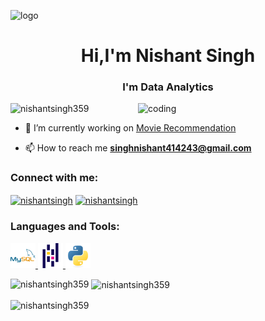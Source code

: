 ![logo](https://github.com/NishantSingh359/Nishant-Singh/blob/main/Data%20Analytics%20(1).png)
<h1 align="center">Hi,I'm Nishant Singh</h1>
<h3 align="center">I'm Data Analytics</h3>
<img align = "right" alt="coding" width = "300" src ="https://cdn.dribbble.com/users/980520/screenshots/2859415/monitoring.gif"

<p align="left"> <img src="https://komarev.com/ghpvc/?username=nishantsingh359&color=0e75b6&style=flat" alt="nishantsingh359" /> </p>

- 🔭 I’m currently working on [Movie Recommendation](https://holly-films-yhnkpgnfpub8kcev7azb67.streamlit.app/)

- 📫 How to reach me **singhnishant414243@gmail.com**

<h3 align="left">Connect with me:</h3>
<p align="left">
<a href="https://linkedin.com/in/nishantsingh" target="blank"><img align="center" src="https://raw.githubusercontent.com/rahuldkjain/github-profile-readme-generator/master/src/images/icons/Social/linked-in-alt.svg" alt="nishantsingh" height="30" width="40" /></a>
<a href="https://kaggle.com/nishantsingh" target="blank"><img align="center" src="https://raw.githubusercontent.com/rahuldkjain/github-profile-readme-generator/master/src/images/icons/Social/kaggle.svg" alt="nishantsingh" height="30" width="40" /></a>
</p>

<h3 align="left">Languages and Tools:</h3>
<p align="left"> <a href="https://www.mysql.com/" target="_blank" rel="noreferrer"> <img src="https://raw.githubusercontent.com/devicons/devicon/master/icons/mysql/mysql-original-wordmark.svg" alt="mysql" width="40" height="40"/> </a> <a href="https://pandas.pydata.org/" target="_blank" rel="noreferrer"> <img src="https://raw.githubusercontent.com/devicons/devicon/2ae2a900d2f041da66e950e4d48052658d850630/icons/pandas/pandas-original.svg" alt="pandas" width="40" height="40"/> </a> <a href="https://www.python.org" target="_blank" rel="noreferrer"> <img src="https://raw.githubusercontent.com/devicons/devicon/master/icons/python/python-original.svg" alt="python" width="40" height="40"/> </a> </p>

<p><img align="left" src="https://github-readme-stats.vercel.app/api/top-langs?username=nishantsingh359&show_icons=true&locale=en&layout=compact" alt="nishantsingh359" /></p>

<p>&nbsp;<img align="center" src="https://github-readme-stats.vercel.app/api?username=nishantsingh359&show_icons=true&locale=en" alt="nishantsingh359" /></p>

<p><img align="center" src="https://github-readme-streak-stats.herokuapp.com/?user=nishantsingh359&" alt="nishantsingh359" /></p>
